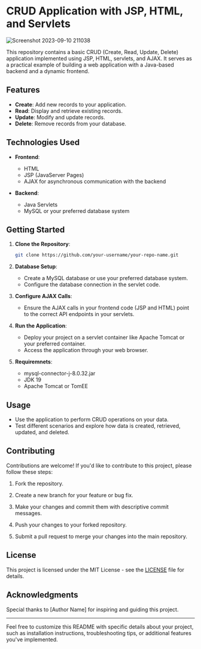 # CRUD Application with JSP, HTML, and Servlets

![Screenshot 2023-09-10 211038](https://github.com/Jhaveri-Jeet/CRUD-JAVA/assets/114752089/a26247b0-5a7a-4f1f-8631-29ed33f7e61d)

This repository contains a basic CRUD (Create, Read, Update, Delete) application implemented using JSP, HTML, servlets, and AJAX. It serves as a practical example of building a web application with a Java-based backend and a dynamic frontend.

## Features

- **Create**: Add new records to your application.
- **Read**: Display and retrieve existing records.
- **Update**: Modify and update records.
- **Delete**: Remove records from your database.

## Technologies Used

- **Frontend**:

  - HTML
  - JSP (JavaServer Pages)
  - AJAX for asynchronous communication with the backend

- **Backend**:
  - Java Servlets
  - MySQL or your preferred database system

## Getting Started

1. **Clone the Repository**:

   ```bash
   git clone https://github.com/your-username/your-repo-name.git
   ```

2. **Database Setup**:

   - Create a MySQL database or use your preferred database system.
   - Configure the database connection in the servlet code.

3. **Configure AJAX Calls**:

   - Ensure the AJAX calls in your frontend code (JSP and HTML) point to the correct API endpoints in your servlets.

4. **Run the Application**:

   - Deploy your project on a servlet container like Apache Tomcat or your preferred container.
   - Access the application through your web browser.

5. **Requiremnets**:

   - mysql-connector-j-8.0.32.jar
   - JDK 19
   - Apache Tomcat or TomEE

## Usage

- Use the application to perform CRUD operations on your data.
- Test different scenarios and explore how data is created, retrieved, updated, and deleted.

## Contributing

Contributions are welcome! If you'd like to contribute to this project, please follow these steps:

1. Fork the repository.

2. Create a new branch for your feature or bug fix.

3. Make your changes and commit them with descriptive commit messages.

4. Push your changes to your forked repository.

5. Submit a pull request to merge your changes into the main repository.

## License

This project is licensed under the MIT License - see the [LICENSE](LICENSE) file for details.

## Acknowledgments

Special thanks to [Author Name] for inspiring and guiding this project.

---

Feel free to customize this README with specific details about your project, such as installation instructions, troubleshooting tips, or additional features you've implemented.
